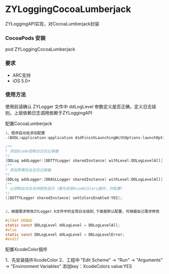 # ZYLoggingCocoaLumberjack

ZYLoggingAPI实现，对CocoaLumberjack封装

### CocoaPods 安装
pod ZYLoggingCocoaLumberjack

### 要求
* ARC支持
* iOS 5.0+

### 使用方法

使用前请确认 ZYLogger 文件中 ddLogLevel 参数定义是否正确，定义日志级别。上层依赖日志调用依赖于ZYLoggingAPI

配置CocoaLumberjack

```objective-c
1、程序启动处添加配置
-(BOOL)application:application didFinishLaunchingWithOptions:launchOptions

/**
* 添加Xcode控制台日志记录器
*/
[DDLog addLogger:[DDTTYLogger sharedInstance] withLevel:DDLogLevelAll];
/**
* 添加苹果后台日志记录器
*/
[DDLog addLogger:[DDASLLogger sharedInstance] withLevel:DDLogLevelAll];
/**
* 让控制台日志支持颜色显示（需先安装XcodeColors插件，并配置）
*/
[[DDTTYLogger sharedInstance] setColorsEnabled:YES];


2、根据需求修改ZYLogger.h文件中的全局日志级别,下面是默认配置，可根据自己需求修改

#ifdef DEBUG
static const DDLogLevel ddLogLevel = DDLogLevelAll;
#else
static const DDLogLevel ddLogLevel = DDLogLevelError;
#endif
```

配置XcodeColor插件

1、先安装插件XcodeColor
2、工程中 "Edit Scheme" -> "Run" -> "Arguments" -> "Environment Variables"
添加key：XcodeColors  value:YES
